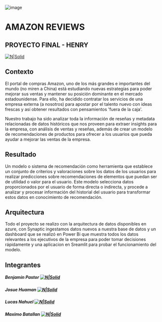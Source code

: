  
![image](https://www.wordstream.com/wp-content/uploads/2021/07/how-to-get-amazon-reviews.png)
# AMAZON REVIEWS
## PROYECTO FINAL - HENRY

[![N|Solid](https://img.icons8.com/color/48/FA5252/youtube--v1.png)](https://youtube.com)

## Contexto
El portal de compras Amazon, uno de los más grandes e importantes del mundo (no miren a China) está estudiando nuevas estrategias para poder mejorar sus ventas y mantener su posición dominante en el mercado estadounidense. Para ello, ha decidido contratar los servicios de una empresa externa (a nosotros) para apostar por el talento nuevo con ideas frescas y así obtener resultados con pensamientos 'fuera de la caja'.

Nuestro trabajo ha sido analizar toda la información de reseñas y metadata relacionadas de datos históricos que nos proveen para extraer insights para la empresa, con análisis de ventas y reseñas, además de crear un modelo de recomendaciones de productos para ofrecer a los usuarios que pueda ayudar a mejorar las ventas de la empresa.


## Resultado
Un modelo o sistema de recomendación como herramienta que establece un conjunto de criterios y valoraciones sobre los datos de los usuarios para realizar predicciones sobre recomendaciones de elementos que puedan ser de utilidad o valor para el usuario. Este modelo selecciona datos proporcionados por el usuario de forma directa o indirecta, y procede a analizar y procesar información del historial del usuario para transformar estos datos en conocimiento de recomendación.

## Arquitectura

Todo el proyecto se realizo con la arquitectura de datos disponibles en azure, con Synaptic ingestamos datos nuevos a nuestra base de datos y un dashboard que se realizó en Power Bi que muestra todos los datos relevantes a los ejecutivos de la empresa para poder tomar decisiones rápidamente y una aplicacion en Sreamlit para probar el funcionamiento del modelo.


## Integrantes
##### Benjamin Pastor [![N|Solid](https://icons.iconarchive.com/icons/limav/flat-gradient-social/24/Linkedin-icon.png)](https://www.linkedin.com/in/benjamin-pastor-bb18b7241/)
##### Josue Huaman [![N|Solid](https://icons.iconarchive.com/icons/limav/flat-gradient-social/24/Linkedin-icon.png)](https://www.linkedin.com/in/imjosue/)
##### Lucas Nahuel [![N|Solid](https://icons.iconarchive.com/icons/limav/flat-gradient-social/24/Linkedin-icon.png)](https://www.linkedin.com/in/lucasnahuelrodriguez/) 
##### Maximo Batallan [![N|Solid](https://icons.iconarchive.com/icons/limav/flat-gradient-social/24/Linkedin-icon.png)](https://www.linkedin.com/in/maximo-batallan-9a2508103/)
